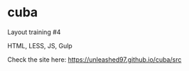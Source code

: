 # cuba

Layout training #4

HTML, LESS, JS, Gulp

Check the site here: https://unleashed97.github.io/cuba/src

